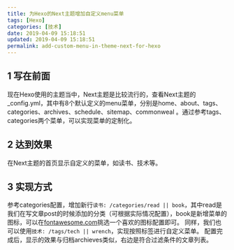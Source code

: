 ```yaml
---
title: 为Hexo的Next主题增加自定义menu菜单
tags: [Hexo]
categories: [技术]
date: 2019-04-09 15:18:51
updated: 2019-04-09 15:18:51
permalink: add-custom-menu-in-theme-next-for-hexo
---
```


## 1 写在前面
现在Hexo使用的主题当中，Next主题是比较流行的，查看Next主题的_config.yml，其中有8个默认定义的menu菜单，分别是home、about、tags、categories、archives、schedule、sitemap、commonweal 。通过参考tags、categories两个菜单，可以实现菜单的定制化。
<!--more-->
## 2 达到效果
在Next主题的首页显示自定义的菜单，如读书、技术等。

## 3 实现方式
参考categories配置，增加新行`读书: /categories/read || book`，其中read是我们在写文章post的时候添加的分类（可根据实际情况配置），book是新增菜单的图标，可以在[fontawesome.com](https://fontawesome.com/v4.7.0/icons/)挑选一个喜欢的图标配置即可。
同样，我们也可以使用`技术: /tags/tech || wrench`，实现按照标签进行自定义菜单。
配置完成后，显示的效果与归档archieves类似，右边是符合过滤条件的文章列表。
